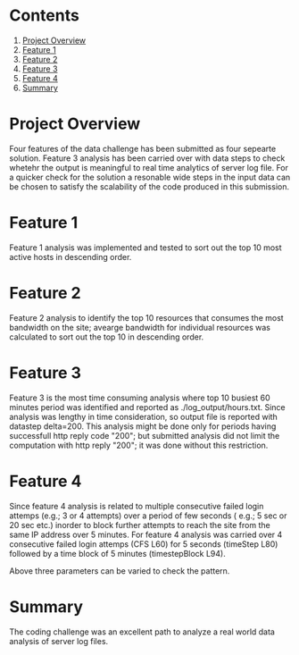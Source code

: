 # Contents
1. [Project Overview](README.md#project-overview)
2. [Feature 1](README.md#comments-on-feature-1)
3. [Feature 2](README.md#comments-on-feature-2)
4. [Feature 3](README.md#comments-on-feature-3)
5. [Feature 4](README.md#comments-on-feature-4)
6. [Summary](README.md#summary)


# Project Overview

Four features of the data challenge has been submitted as four sepearte solution. Feature 3 analysis has been carried over with data steps to check whetehr the output is meaningful to real time analytics of server log file. For a quicker check for the solution a resonable wide steps in the input data can be chosen to satisfy the scalability of the code produced in this submission.

# Feature 1

Feature 1 analysis was implemented and tested to sort out the top 10 most active hosts in descending order.

# Feature 2

Feature 2 analysis to identify the top 10 resources that consumes the most bandwidth on the site; avearge bandwidth for individual resources was calculated to sort out the top 10 in descending order. 

# Feature 3

Feature 3 is the most time consuming analysis where top 10 busiest 60 minutes period was identified and reported as ./log_output/hours.txt. Since analysis was lengthy in time consideration, so output file is reported with datastep delta=200. This analysis might be done only for periods having successfull http reply code "200"; but submitted analysis did not limit the computation with http reply "200"; it was done without this restriction.

# Feature 4

Since feature 4 analysis is related to multiple consecutive failed login attemps (e.g.; 3 or 4 attempts) over a period of few seconds ( e.g.; 5 sec or 20 sec etc.) inorder to block further attempts to reach the site from the same IP address over 5 minutes. For feature 4 analysis was carried over 4 consecutive failed login attemps (CFS L60) for  5 seconds (timeStep L80) followed by a time block of 5 minutes (timestepBlock L94).

Above three parameters can be varied to check the pattern. 

# Summary

The coding challenge was an excellent path to analyze a real world data analysis of server log files. 



